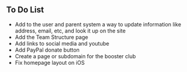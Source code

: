 To Do List
----------
* Add to the user and parent system a way to update information like address, email, etc, and look it up on the site
* Add the Team Structure page
* Add links to social media and youtube
* Add PayPal donate button
* Create a page or subdomain for the booster club
* Fix homepage layout on iOS